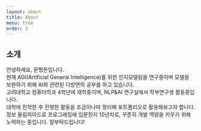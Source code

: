 ```yaml
---
layout: about
title: About
menu: true
order: 3
---
```


## 소개

안녕하세요, 문형돈입니다.<br>
현재 AGI(Artificial General Intelligence)를 위한 인지모델링을 연구중이며 모델을 보완하기 위해 AI와 관련된 다방면의 공부를 하고 있습니다.<br>
고려대학교 컴퓨터학과 4학년에 재학중이며, NLP&AI 연구실에서 학부연구생 활동중입니다.<br>
대학에 진학한 후 진행한 활동을 조금이나마 정리해 포트폴리오로 활용해보고자 합니다.<br>
정보 올림피아드로 프로그래밍에 입문한지 10년차로, 꾸준히 개발 역량을 키우기 위해 노력하는 중입니다. 잘부탁드립니다!
